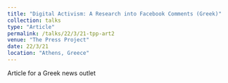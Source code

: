 ```yaml
---
title: "Digital Activism: A Research into Facebook Comments (Greek)"
collection: talks
type: "Article"
permalink: /talks/22/3/21-tpp-art2
venue: "The Press Project"
date: 22/3/21
location: "Athens, Greece"
---
```


Article for a Greek news outlet
